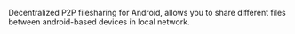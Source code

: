 Decentralized P2P filesharing for Android, allows you to share different files between android-based devices in local network.